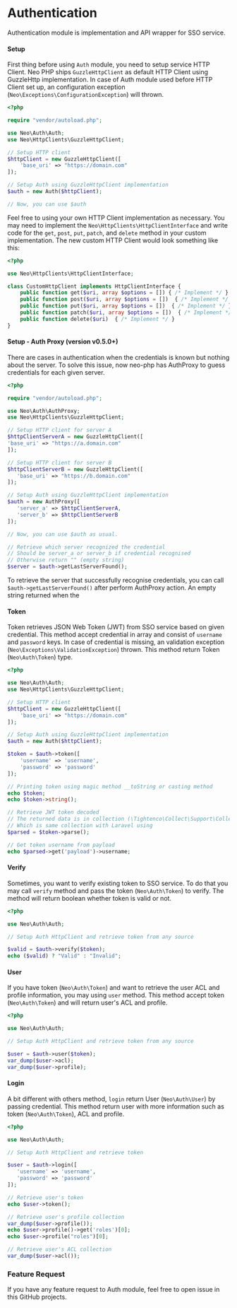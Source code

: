 # Authentication
Authentication module is implementation and API wrapper for SSO service.

#### Setup
First thing before using `Auth` module, you need to setup service HTTP Client. Neo PHP ships `GuzzleHttpClient` as default HTTP Client using GuzzleHttp implementation. In case of Auth module used before HTTP Client set up, an configuration exception (`Neo\Exceptions\ConfigurationException`) will thrown.

```php
<?php 

require "vendor/autoload.php";

use Neo\Auth\Auth;
use Neo\HttpClients\GuzzleHttpClient;

// Setup HTTP client
$httpClient = new GuzzleHttpClient([
    'base_uri' => "https://domain.com"
]);

// Setup Auth using GuzzleHttpClient implementation
$auth = new Auth($httpClient);

// Now, you can use $auth
```

Feel free to using your own HTTP Client implementation as necessary. You may need to implement the `Neo\HttpClients\HttpClientInterface` and write code for the `get`, `post`, `put`, `patch`, and `delete` method in your custom implementation. The new custom HTTP Client would look something like this:

```php
<?php

use Neo\HttpClients\HttpClientInterface;

class CustomHttpClient implements HttpClientInterface {
    public function get($uri, array $options = []) { /* Implement */ }
    public function post($uri, array $options = [])  { /* Implement */ }
    public function put($uri, array $options = [])  { /* Implement */ }
    public function patch($uri, array $options = [])  { /* Implement */ }
    public function delete($uri)  { /* Implement */ }
}
```
#### Setup - Auth Proxy (version v0.5.0+)
There are cases in authentication when the credentials is known but nothing about the server. To solve this issue, now neo-php has AuthProxy to guess credentials for each given server.
 
 ```php
<?php 
 
require "vendor/autoload.php";

use Neo\Auth\AuthProxy;
use Neo\HttpClients\GuzzleHttpClient;

// Setup HTTP client for server A
$httpClientServerA = new GuzzleHttpClient([
 'base_uri' => "https://a.domain.com"
]);

// Setup HTTP client for server B
$httpClientServerB = new GuzzleHttpClient([
    'base_uri' => "https://b.domain.com"
]);
 
// Setup Auth using GuzzleHttpClient implementation
$auth = new AuthProxy([
    'server_a' => $httpClientServerA,
    'server_b' => $httpClientServerB
]);
 
// Now, you can use $auth as usual.

// Retrieve which server recognized the credential
// Should be server_a or server_b if credential recognised
// Otherwise return "" (empty string)
$server = $auth->getLastServerFound();  
 ```

To retrieve the server that successfully recognise credentials, you can call `$auth->getLastServerFound()` after perform AuthProxy action. An empty string returned when the

#### Token
Token retrieves JSON Web Token (JWT) from SSO service based on given credential. This method accept credential in array and consist of `username` and `password` keys. In case of credential is missing, an validation exception (`Neo\Exceptions\ValidationException`) thrown. This method return Token (`Neo\Auth\Token`) type.

```php
<?php

use Neo\Auth\Auth;
use Neo\HttpClients\GuzzleHttpClient;

// Setup HTTP client
$httpClient = new GuzzleHttpClient([
    'base_uri' => "https://domain.com"
]);

// Setup Auth using GuzzleHttpClient implementation
$auth = new Auth($httpClient);

$token = $auth->token([
    'username' => 'username',
    'password' => 'password'
]);

// Printing token using magic method __toString or casting method
echo $token;
echo $token->string();

// Retrieve JWT token decoded
// The returned data is in collection (\Tightenco\Collect\Support\Collection)
// Which is same collection with Laravel using
$parsed = $token->parse();

// Get token username from payload
echo $parsed->get('payload')->username;
```

#### Verify
Sometimes, you want to verify existing token to SSO service. To do that you may call `verify` method and pass the token (`Neo\Auth\Token`) to verify. The method will return boolean whether token is valid or not.

```php
<?php

use Neo\Auth\Auth;

// Setup Auth HttpClient and retrieve token from any source

$valid = $auth->verify($token);
echo ($valid) ? "Valid" : "Invalid";
```

#### User
If you have token (`Neo\Auth\Token`) and want to retrieve the user ACL and profile information, you may using `user` method. This method accept token (`Neo\Auth\Token`) and will return user's ACL and profile.

 ```php
<?php

use Neo\Auth\Auth;

// Setup Auth HttpClient and retrieve token from any source

$user = $auth->user($token);
var_dump($user->acl);
var_dump($user->profile);
```

 
#### Login
A bit different with others method, `login` return User (`Neo\Auth\User`) by passing credential. This method return user with more information such as token (`Neo\Auth\Token`), ACL and profile.

 ```php
<?php

use Neo\Auth\Auth;

// Setup Auth HttpClient and retrieve token

$user = $auth->login([
    'username' => 'username',
    'password' => 'password'
]);

// Retrieve user's token
echo $user->token();

// Retrieve user's profile collection
var_dump($user->profile());
echo $user->profile()->get('roles')[0];
echo $user->profile("roles")[0];

// Retrieve user's ACL collection
var_dump($user->acl());
```
 
### Feature Request
If you have any feature request to Auth module, feel free to open issue in this GitHub projects.
